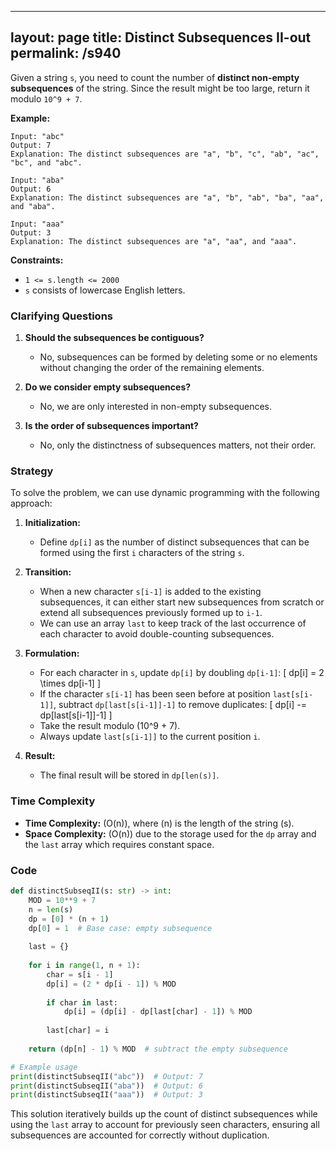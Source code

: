 
---
layout: page
title:  Distinct Subsequences II-out
permalink: /s940
---

Given a string `s`, you need to count the number of **distinct non-empty subsequences** of the string. Since the result might be too large, return it modulo `10^9 + 7`.

**Example:**
```
Input: "abc"
Output: 7
Explanation: The distinct subsequences are "a", "b", "c", "ab", "ac", "bc", and "abc".
```
```
Input: "aba"
Output: 6
Explanation: The distinct subsequences are "a", "b", "ab", "ba", "aa", and "aba".
```
```
Input: "aaa"
Output: 3
Explanation: The distinct subsequences are "a", "aa", and "aaa".
```

**Constraints:**
- `1 <= s.length <= 2000`
- `s` consists of lowercase English letters.

### Clarifying Questions

1. **Should the subsequences be contiguous?**
   - No, subsequences can be formed by deleting some or no elements without changing the order of the remaining elements.

2. **Do we consider empty subsequences?**
   - No, we are only interested in non-empty subsequences.

3. **Is the order of subsequences important?**
   - No, only the distinctness of subsequences matters, not their order.

### Strategy

To solve the problem, we can use dynamic programming with the following approach:

1. **Initialization:**
   - Define `dp[i]` as the number of distinct subsequences that can be formed using the first `i` characters of the string `s`.

2. **Transition:**
   - When a new character `s[i-1]` is added to the existing subsequences, it can either start new subsequences from scratch or extend all subsequences previously formed up to `i-1`.
   - We can use an array `last` to keep track of the last occurrence of each character to avoid double-counting subsequences.

3. **Formulation:**
   - For each character in `s`, update `dp[i]` by doubling `dp[i-1]`:
     \[
     dp[i] = 2 \times dp[i-1]
     \]
   - If the character `s[i-1]` has been seen before at position `last[s[i-1]]`, subtract `dp[last[s[i-1]]-1]` to remove duplicates:
     \[
     dp[i] -= dp[last[s[i-1]]-1]
     \]
   - Take the result modulo \(10^9 + 7\).
   - Always update `last[s[i-1]]` to the current position `i`.

4. **Result:**
   - The final result will be stored in `dp[len(s)]`.

### Time Complexity

- **Time Complexity:** \(O(n)\), where \(n\) is the length of the string \(s\).
- **Space Complexity:** \(O(n)\) due to the storage used for the `dp` array and the `last` array which requires constant space.

### Code

```python
def distinctSubseqII(s: str) -> int:
    MOD = 10**9 + 7
    n = len(s)
    dp = [0] * (n + 1)
    dp[0] = 1  # Base case: empty subsequence
    
    last = {}
    
    for i in range(1, n + 1):
        char = s[i - 1]
        dp[i] = (2 * dp[i - 1]) % MOD
        
        if char in last:
            dp[i] = (dp[i] - dp[last[char] - 1]) % MOD
        
        last[char] = i
    
    return (dp[n] - 1) % MOD  # subtract the empty subsequence

# Example usage
print(distinctSubseqII("abc"))  # Output: 7
print(distinctSubseqII("aba"))  # Output: 6
print(distinctSubseqII("aaa"))  # Output: 3
```

This solution iteratively builds up the count of distinct subsequences while using the `last` array to account for previously seen characters, ensuring all subsequences are accounted for correctly without duplication.